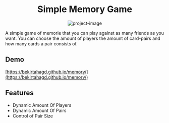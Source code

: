 <h1 align="center" id="title">Simple Memory Game</h1>

<p align="center"><img src="https://socialify.git.ci/bekirtahagd/memory/image?description=1&amp;descriptionEditable=A%20simple%20memory%20game&amp;font=Source%20Code%20Pro&amp;language=1&amp;name=1&amp;owner=1&amp;pattern=Signal&amp;theme=Dark" alt="project-image"></p>

<p id="description">A simple game of memorie that you can play against as many friends as you want. You can choose the amount of players the amount of card-pairs and how many cards a pair consists of.</p>

<h2>Demo</h2>

[https://bekirtahagd.github.io/memory/](https://bekirtahagd.github.io/memory/)
<br>

<h2>Features</h2>

*   Dynamic Amount Of Players
*   Dynamic Amount Of Pairs
*   Control of Pair Size

